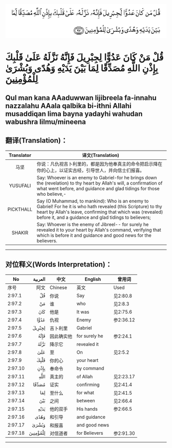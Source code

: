 ![002:097](images/002_097.gif)

# قُلْ مَنْ كَانَ عَدُوًّا لِجِبْرِيلَ فَإِنَّهُ نَزَّلَهُ عَلَىٰ قَلْبِكَ بِإِذْنِ اللَّهِ مُصَدِّقًا لِمَا بَيْنَ يَدَيْهِ وَهُدًى وَبُشْرَىٰ لِلْمُؤْمِنِينَ 

## Qul man kana AAaduwwan lijibreela fa-innahu nazzalahu AAala qalbika bi-ithni Allahi musaddiqan lima bayna yadayhi wahudan wabushra lilmu/mineena

## 翻译(Translation)：

| Translator | 译文(Translation)                                            |
| :--------: | ------------------------------------------------------------ |
|    马坚    | 你说：凡仇视吉卜利里的，都是因为他奉真主的命令把启示降在你的心上，以证实古经，引导世人，并向信士们报喜。 |
|  YUSUFALI  | Say: Whoever is an enemy to Gabriel-for he brings down the (revelation) to thy heart by Allah's will, a confirmation of what went before, and guidance and glad tidings for those who believe,- |
| PICKTHALL  | Say (O Muhammad, to mankind): Who is an enemy to Gabriel! For he it is who hath revealed (this Scripture) to thy heart by Allah's leave, confirming that which was (revealed) before it, and a guidance and glad tidings to believers; |
|   SHAKIR   | Say: Whoever is the enemy of Jibreel-- for surely he revealed it to your heart by Allah's command, verifying that which is before it and guidance and good news for the believers. |

---

## 对位释义(Words Interpretation)：

| No      |  العربية | 中文       | English       | 曾用词    |
| ------- | -------: | ---------- | ------------- | --------- |
| 序号    |     阿文 | Chinese    | 英文          | Used      |
| 2:97.1  |       قُلْ | 你说       | Say           | 见2:80.8  |
| 2:97.2  |       مَنْ | 谁         | who           | 见2:8.3   |
| 2:97.3  |      كَانَ | 他是       | It was        | 见2:75.6  |
| 2:97.4  |     عَدُوًّا | 仇视       | Enemy         | 参2:36.12 |
| 2:97.5  |   لِجِبْرِيلَ | 吉卜利里   | Gabriel       |           |
| 2:97.6  |     فَإِنَّهُ | 因此确实他 | for surely he | 参2:24.1  |
| 2:97.7  |     نَزَّلَهُ | 降示它     | revealed it   |           |
| 2:97.8  |      عَلَىٰ | 至         | On            | 见2:5.2   |
| 2:97.9  |     قَلْبِكَ | 你的心     | your heart    |           |
| 2:97.10 |     بِإِذْنِ | 奉命令     | by command    |           |
| 2:97.11 |     اللَّهِ | 真主的     | of Allah      | 见2:23.17 |
| 2:97.12 |    مُصَدِّقًا | 证实       | confirming    | 见2:41.4  |
| 2:97.13 |      لِمَا | 至什么     | for what      | 见2:41.5  |
| 2:97.14 |      بَيْنَ | 之间       | between       | 见2:66.4  |
| 2:97.15 |     يَدَيْهِ | 他的双手   | His hands     | 参2:66.5  |
| 2:97.16 |     وَهُدًى | 和引导     | and guidance  |           |
| 2:97.17 |    وَبُشْرَىٰ | 和报喜     | and good news |           |
| 2:97.18 | لِلْمُؤْمِنِينَ | 对信道者   | for Believers | 参2:91.30 |

---
